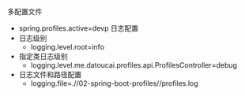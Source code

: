多配置文件
- spring.profiles.active=devp
日志配置
- 日志级别
    - logging.level.root=info
- 指定类日志级别
    - logging.level.me.datoucai.profiles.api.ProfilesController=debug
- 日志文件和路径配置
    - logging.file=.//02-spring-boot-profiles//profiles.log